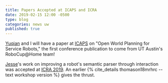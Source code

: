 ```yaml
---
title: Papers Accepted at ICAPS and ICRA
date: 2019-02-15 12:00 -0500
type: blog
categories: news uw
published: true
---
```


[Yuqian](https://yuqianjiang.us) and I will have a paper at [ICAPS](https://icaps19.icaps-conference.org/) on "Open World Planning for Service Robots," the first conference publication to come from UT Austin's RoboCup@Home team!

[Jesse](https://jessethomason.com)'s work on improving a robot's semantic parser through interaction was accepted at [ICRA 2019](https://www.icra2019.org/). An earlier {% cite_details thomason18mrhrc --text workshop version %} gives the thrust.

